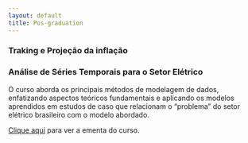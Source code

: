 ```yaml
---
layout: default
title: Pos-graduation
---
```



### Traking e Projeção da inflação



### Análise de Séries Temporais para o Setor Elétrico
  
 <p>O curso aborda os principais métodos de modelagem de dados, enfatizando aspectos teóricos fundamentais e aplicando os modelos aprendidos 
 em estudos de caso que relacionam o “problema” do setor elétrico brasileiro com o modelo abordado.</p>
 
 <a href="https://pedroferreira.shinyapps.io/SeriesTemporais/_w_809d9698/curso_ele.pdf" target="blank">Clique aqui</a>  para ver a ementa do curso.